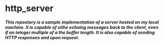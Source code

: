 # http_server

##### This repostory is a sample implementation of a server hosted on my local machine.  It is capable of eithe echoing messages back to the client, even if an integer multiple of a the buffer length.  It is also capable of sending HTTP responses and upon request.